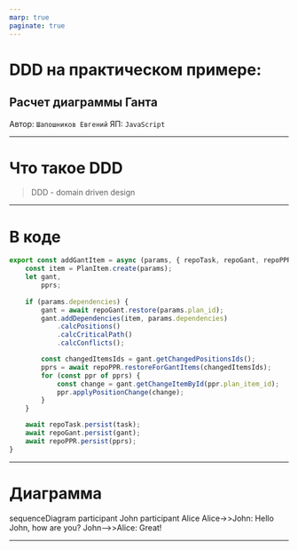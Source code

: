 ```yaml
---
marp: true
paginate: true
---
```

<!-- _paginate: false -->
# DDD на практическом примере:
## Расчет диаграммы Ганта

Автор: `Шапошников Евгений`
ЯП: `JavaScript`

---

#  Что такое DDD

> DDD - domain driven design

---

# В коде

```javascript
export const addGantItem = async (params, { repoTask, repoGant, repoPPR, transaction }) => {
    const item = PlanItem.create(params);
    let gant,
        pprs;
    
    if (params.dependencies) {
        gant = await repoGant.restore(params.plan_id);
        gant.addDependencies(item, params.dependencies)
            .calcPositions()
            .calcCriticalPath()
            .calcConflicts();

        const changedItemsIds = gant.getChangedPositionsIds();
        pprs = await repoPPR.restoreForGantItems(changedItemsIds);
        for (const ppr of pprs) {
            const change = gant.getChangeItemById(ppr.plan_item_id);
            ppr.applyPositionChange(change);
        }
    }

    await repoTask.persist(task);
    await repoGant.persist(gant);
    await repoPPR.persist(pprs);
}
```

---

# Диаграмма

<div class="mermaid">
sequenceDiagram
    participant John
    participant Alice
    Alice->>John: Hello John, how are you?
    John-->>Alice: Great!
</div>

---

<!-- mermaid.js -->
<script src="https://unpkg.com/mermaid@8.1.0/dist/mermaid.min.js"></script>
<script>mermaid.initialize({startOnLoad:true});</script>